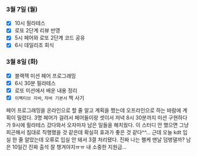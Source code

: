 ### 3월 7일 (월)
- [x] 10시 필라테스
- [x] 로또 2단계 리뷰 반영
- [x] 5시 페어와 로또 2단계 코드 공유
- [x] 6시 데일리조 회식

### 3월 8일 (화)
- [x] 블랙잭 미션 페어 프로그래밍
- [x] 6시 30분 필라테스
- [x] 로또 미션에서 배운 내용 정리
- [x] `이펙티브 자바`, `자바 기본서` 책 사기

페어 프로그래밍을 온라인으로 할 줄 알고 계획을 짰는데 오프라인으로 하는 바람에 계획이 밀렸다.
3명 페어가 걸려서 페어들이랑 셋이서 저녁 8시 30분까지 미션 구현하다가 9시에 필라테스 갔다와서 오자마자 남은 일들을 해치웠다.
이 스터디 안 했으면 그냥 피곤해서 침대로 직행했을 것 같은데 확실히 효과가 좋은 것 같다^^... 
근데 오늘 kdt 입실 한 줄 알았는데 오류로 입실 안 돼서 3결 처리됐다. 진짜 나는 왤케 맨날 덤벙댈까? 남은 10일간 진짜 출석 잘 챙겨야지ㅠㅠ 내 소중한 지원금... 